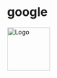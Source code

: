 <!DOCTYPE html>
<html lang="en">
<head>
    <meta charset="UTF-8">
    <meta http-equiv="X-UA-Compatible" content="IE=edge">
    <meta name="viewport" content="width=device-width, initial-scale=1.0">
    <title>Document</title>
    <link rel="stylesheet" href="google.css">
</head>
<body>
    <h1>google</h1>
   <div id="logo">
      <img src="OIP.jfif" alt="Logo" width="100px">
   </div>
</body>
</html>
